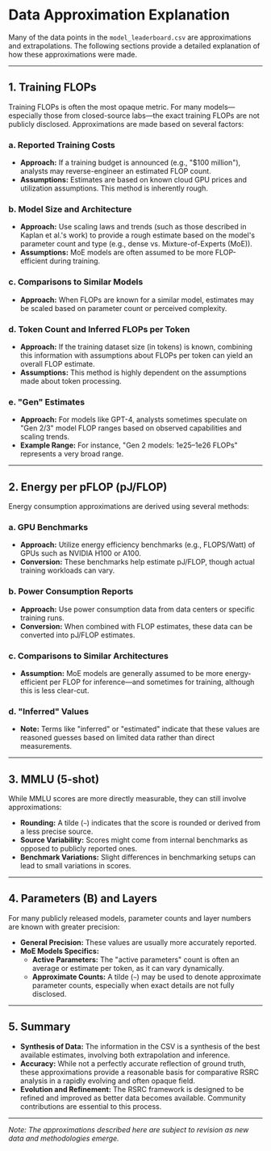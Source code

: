 # Data Approximation Explanation

Many of the data points in the `model_leaderboard.csv` are approximations and extrapolations. The following sections provide a detailed explanation of how these approximations were made.

---

## 1. Training FLOPs

Training FLOPs is often the most opaque metric. For many models—especially those from closed-source labs—the exact training FLOPs are not publicly disclosed. Approximations are made based on several factors:

### a. Reported Training Costs
- **Approach:** If a training budget is announced (e.g., "$100 million"), analysts may reverse-engineer an estimated FLOP count.
- **Assumptions:** Estimates are based on known cloud GPU prices and utilization assumptions. This method is inherently rough.

### b. Model Size and Architecture
- **Approach:** Use scaling laws and trends (such as those described in Kaplan et al.'s work) to provide a rough estimate based on the model's parameter count and type (e.g., dense vs. Mixture-of-Experts (MoE)).
- **Assumptions:** MoE models are often assumed to be more FLOP-efficient during training.

### c. Comparisons to Similar Models
- **Approach:** When FLOPs are known for a similar model, estimates may be scaled based on parameter count or perceived complexity.

### d. Token Count and Inferred FLOPs per Token
- **Approach:** If the training dataset size (in tokens) is known, combining this information with assumptions about FLOPs per token can yield an overall FLOP estimate.
- **Assumptions:** This method is highly dependent on the assumptions made about token processing.

### e. "Gen" Estimates
- **Approach:** For models like GPT-4, analysts sometimes speculate on "Gen 2/3" model FLOP ranges based on observed capabilities and scaling trends.
- **Example Range:** For instance, "Gen 2 models: 1e25–1e26 FLOPs" represents a very broad range.

---

## 2. Energy per pFLOP (pJ/FLOP)

Energy consumption approximations are derived using several methods:

### a. GPU Benchmarks
- **Approach:** Utilize energy efficiency benchmarks (e.g., FLOPS/Watt) of GPUs such as NVIDIA H100 or A100.
- **Conversion:** These benchmarks help estimate pJ/FLOP, though actual training workloads can vary.

### b. Power Consumption Reports
- **Approach:** Use power consumption data from data centers or specific training runs.
- **Conversion:** When combined with FLOP estimates, these data can be converted into pJ/FLOP estimates.

### c. Comparisons to Similar Architectures
- **Assumption:** MoE models are generally assumed to be more energy-efficient per FLOP for inference—and sometimes for training, although this is less clear-cut.

### d. "Inferred" Values
- **Note:** Terms like "inferred" or "estimated" indicate that these values are reasoned guesses based on limited data rather than direct measurements.

---

## 3. MMLU (5-shot)

While MMLU scores are more directly measurable, they can still involve approximations:

- **Rounding:** A tilde (`~`) indicates that the score is rounded or derived from a less precise source.
- **Source Variability:** Scores might come from internal benchmarks as opposed to publicly reported ones.
- **Benchmark Variations:** Slight differences in benchmarking setups can lead to small variations in scores.

---

## 4. Parameters (B) and Layers

For many publicly released models, parameter counts and layer numbers are known with greater precision:

- **General Precision:** These values are usually more accurately reported.
- **MoE Models Specifics:**
  - **Active Parameters:** The "active parameters" count is often an average or estimate per token, as it can vary dynamically.
  - **Approximate Counts:** A tilde (`~`) may be used to denote approximate parameter counts, especially when exact details are not fully disclosed.

---

## 5. Summary

- **Synthesis of Data:** The information in the CSV is a synthesis of the best available estimates, involving both extrapolation and inference.
- **Accuracy:** While not a perfectly accurate reflection of ground truth, these approximations provide a reasonable basis for comparative RSRC analysis in a rapidly evolving and often opaque field.
- **Evolution and Refinement:** The RSRC framework is designed to be refined and improved as better data becomes available. Community contributions are essential to this process.

---

*Note: The approximations described here are subject to revision as new data and methodologies emerge.*
